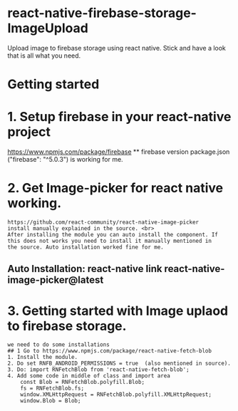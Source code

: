 # react-native-firebase-storage-ImageUpload
Upload image to firebase storage using react native. Stick and have a look that is all what you need. 
<br>
# Getting started <br> 
# 1. Setup firebase in your react-native project <br> 
  https://www.npmjs.com/package/firebase
  ** firebase version package.json ("firebase": "^5.0.3") is working for me.

# 2. Get Image-picker for react native working. </br> 
    https://github.com/react-community/react-native-image-picker
    install manually explained in the source. <br>
    After installing the module you can auto install the component. If this does not works you need to install it manually mentioned in       the source. Auto installation worked fine for me.
  ## Auto Installation: react-native link react-native-image-picker@latest </br>
  # 3. Getting started with Image uplaod to firebase storage.<br>
    we need to do some installations
    ## 1 Go to https://www.npmjs.com/package/react-native-fetch-blob
    1. Install the module.
    2. Do set RNFB_ANDROID_PERMISSIONS = true  (also mentioned in source).
    3. Do: import RNFetchBlob from 'react-native-fetch-blob';
    4. Add some code in middle of class and import area
        const Blob = RNFetchBlob.polyfill.Blob;
        fs = RNFetchBlob.fs;
        window.XMLHttpRequest = RNFetchBlob.polyfill.XMLHttpRequest;
        window.Blob = Blob;
  
